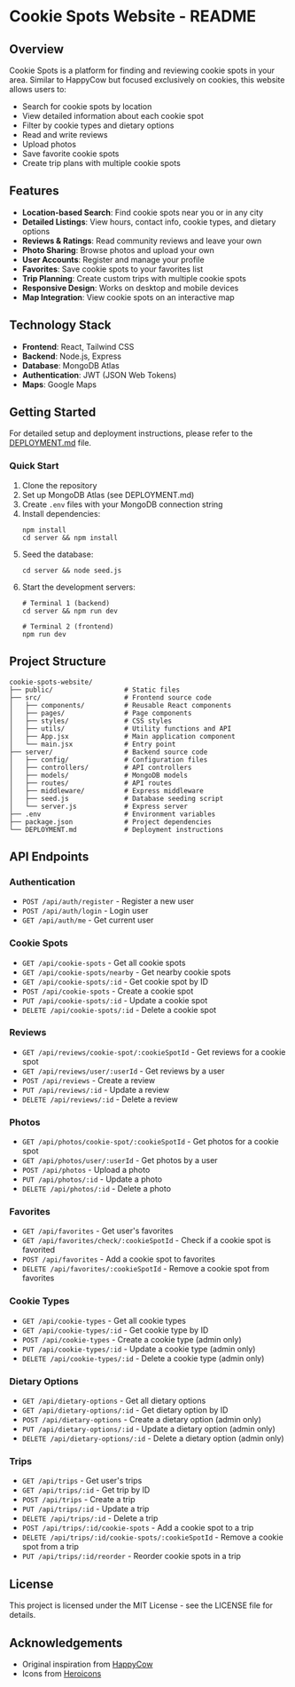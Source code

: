 # Cookie Spots Website - README

## Overview

Cookie Spots is a platform for finding and reviewing cookie spots in your area. Similar to HappyCow but focused exclusively on cookies, this website allows users to:

- Search for cookie spots by location
- View detailed information about each cookie spot
- Filter by cookie types and dietary options
- Read and write reviews
- Upload photos
- Save favorite cookie spots
- Create trip plans with multiple cookie spots

## Features

- **Location-based Search**: Find cookie spots near you or in any city
- **Detailed Listings**: View hours, contact info, cookie types, and dietary options
- **Reviews & Ratings**: Read community reviews and leave your own
- **Photo Sharing**: Browse photos and upload your own
- **User Accounts**: Register and manage your profile
- **Favorites**: Save cookie spots to your favorites list
- **Trip Planning**: Create custom trips with multiple cookie spots
- **Responsive Design**: Works on desktop and mobile devices
- **Map Integration**: View cookie spots on an interactive map

## Technology Stack

- **Frontend**: React, Tailwind CSS
- **Backend**: Node.js, Express
- **Database**: MongoDB Atlas
- **Authentication**: JWT (JSON Web Tokens)
- **Maps**: Google Maps

## Getting Started

For detailed setup and deployment instructions, please refer to the [DEPLOYMENT.md](DEPLOYMENT.md) file.

### Quick Start

1. Clone the repository
2. Set up MongoDB Atlas (see DEPLOYMENT.md)
3. Create `.env` files with your MongoDB connection string
4. Install dependencies:
   ```
   npm install
   cd server && npm install
   ```
5. Seed the database:
   ```
   cd server && node seed.js
   ```
6. Start the development servers:
   ```
   # Terminal 1 (backend)
   cd server && npm run dev
   
   # Terminal 2 (frontend)
   npm run dev
   ```

## Project Structure

```
cookie-spots-website/
├── public/                  # Static files
├── src/                     # Frontend source code
│   ├── components/          # Reusable React components
│   ├── pages/               # Page components
│   ├── styles/              # CSS styles
│   ├── utils/               # Utility functions and API
│   ├── App.jsx              # Main application component
│   └── main.jsx             # Entry point
├── server/                  # Backend source code
│   ├── config/              # Configuration files
│   ├── controllers/         # API controllers
│   ├── models/              # MongoDB models
│   ├── routes/              # API routes
│   ├── middleware/          # Express middleware
│   ├── seed.js              # Database seeding script
│   └── server.js            # Express server
├── .env                     # Environment variables
├── package.json             # Project dependencies
└── DEPLOYMENT.md            # Deployment instructions
```

## API Endpoints

### Authentication
- `POST /api/auth/register` - Register a new user
- `POST /api/auth/login` - Login user
- `GET /api/auth/me` - Get current user

### Cookie Spots
- `GET /api/cookie-spots` - Get all cookie spots
- `GET /api/cookie-spots/nearby` - Get nearby cookie spots
- `GET /api/cookie-spots/:id` - Get cookie spot by ID
- `POST /api/cookie-spots` - Create a cookie spot
- `PUT /api/cookie-spots/:id` - Update a cookie spot
- `DELETE /api/cookie-spots/:id` - Delete a cookie spot

### Reviews
- `GET /api/reviews/cookie-spot/:cookieSpotId` - Get reviews for a cookie spot
- `GET /api/reviews/user/:userId` - Get reviews by a user
- `POST /api/reviews` - Create a review
- `PUT /api/reviews/:id` - Update a review
- `DELETE /api/reviews/:id` - Delete a review

### Photos
- `GET /api/photos/cookie-spot/:cookieSpotId` - Get photos for a cookie spot
- `GET /api/photos/user/:userId` - Get photos by a user
- `POST /api/photos` - Upload a photo
- `PUT /api/photos/:id` - Update a photo
- `DELETE /api/photos/:id` - Delete a photo

### Favorites
- `GET /api/favorites` - Get user's favorites
- `GET /api/favorites/check/:cookieSpotId` - Check if a cookie spot is favorited
- `POST /api/favorites` - Add a cookie spot to favorites
- `DELETE /api/favorites/:cookieSpotId` - Remove a cookie spot from favorites

### Cookie Types
- `GET /api/cookie-types` - Get all cookie types
- `GET /api/cookie-types/:id` - Get cookie type by ID
- `POST /api/cookie-types` - Create a cookie type (admin only)
- `PUT /api/cookie-types/:id` - Update a cookie type (admin only)
- `DELETE /api/cookie-types/:id` - Delete a cookie type (admin only)

### Dietary Options
- `GET /api/dietary-options` - Get all dietary options
- `GET /api/dietary-options/:id` - Get dietary option by ID
- `POST /api/dietary-options` - Create a dietary option (admin only)
- `PUT /api/dietary-options/:id` - Update a dietary option (admin only)
- `DELETE /api/dietary-options/:id` - Delete a dietary option (admin only)

### Trips
- `GET /api/trips` - Get user's trips
- `GET /api/trips/:id` - Get trip by ID
- `POST /api/trips` - Create a trip
- `PUT /api/trips/:id` - Update a trip
- `DELETE /api/trips/:id` - Delete a trip
- `POST /api/trips/:id/cookie-spots` - Add a cookie spot to a trip
- `DELETE /api/trips/:id/cookie-spots/:cookieSpotId` - Remove a cookie spot from a trip
- `PUT /api/trips/:id/reorder` - Reorder cookie spots in a trip

## License

This project is licensed under the MIT License - see the LICENSE file for details.

## Acknowledgements

- Original inspiration from [HappyCow](https://www.happycow.net/)
- Icons from [Heroicons](https://heroicons.com/)


#